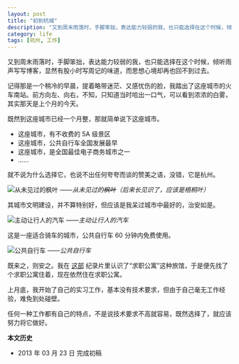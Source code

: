 ```yaml
---
layout: post
title: "初到杭城"
description: "又到周末雨落时，手脚笨拙，表达能力较弱的我，也只能选择在这个时候，倾听雨声写写博客，显然有股小时写周记的味道，而思想心境却再也回不到过去。"
category: life
tags: [杭州, 工作]
---
```


又到周末雨落时，手脚笨拙，表达能力较弱的我，也只能选择在这个时候，倾听雨声写写博客，显然有股小时写周记的味道，而思想心境却再也回不到过去。

记得那是一个稍冷的早晨，提着略带迷茫、又感忧伤的脸，我踏出了这座城市的火车南站。前方向左、向右，不知，只知道当时哈出一口气，可以看到浓浓的白雾，其实那天是上个月的今天。

既然到这座城市已经一个月整，那就简单说下这座城市。

* 这座城市，有不收费的 5A 级景区
* 这座城市，公共自行车全国发展最早
* 这座城市，是全国最佳电子商务城市之一
* ……

就不说为什么选择它，也说不出任何夸夸而谈的赞美之语，没错，它是杭州。

![从未见过的枫叶]({{site.IMG_PATH}}/first-arrived-in-hangzhou-01.jpg)
*——从未见过的~~枫叶~~（后来长见识了，应该是梧桐叶）*

其城市文明建设，并不算特别好，但应该是我呆过城市中最好的，治安如是。

![主动让行人的汽车]({{site.IMG_PATH}}/first-arrived-in-hangzhou-02.jpg)
*——主动让行人的汽车*

这是一座适合骑车的城市，公共自行车 60 分钟内免费使用。

![公共自行车]({{site.IMG_PATH}}/first-arrived-in-hangzhou-03.jpg)
*——公共自行车*

既来之，则安之。我在 [这部](https://www.youtube.com/watch?v=_tBiWof7P74) 纪录片里认识了“求职公寓”这种旅馆，于是便先找了个求职公寓住着，现在依然住在求职公寓。

上月底，我开始了自己的实习工作，基本没有技术要求，但由于自己毫无工作经验，难免到处碰壁。

任何一种工作都有自己的特点，不是说技术要求不高就容易，既然选择了，就应该努力将它做好。

**本文历史**

* 2013 年 03 月 23 日 完成初稿
